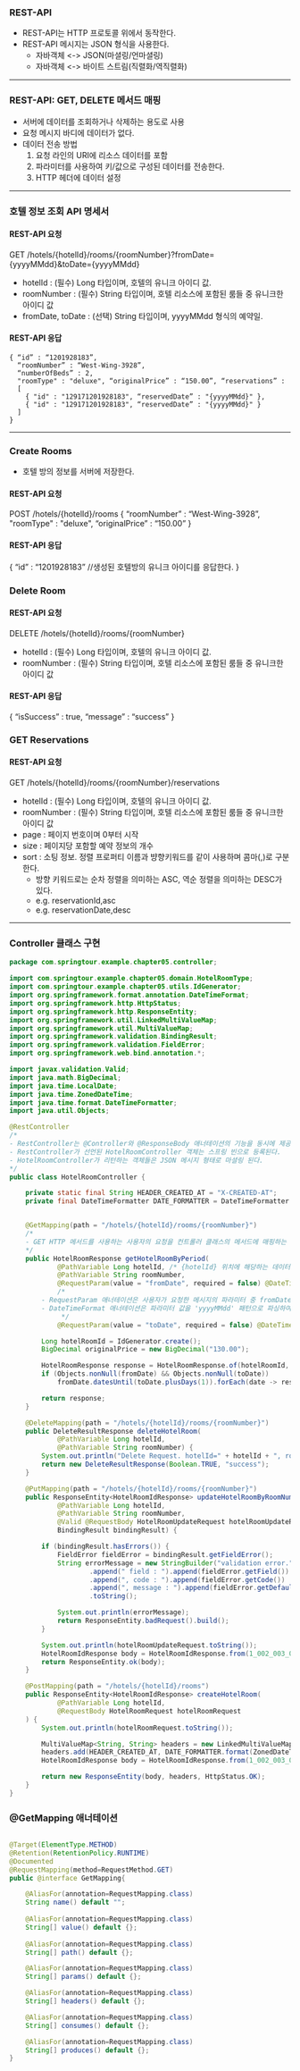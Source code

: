 ### REST-API
- REST-API는 HTTP 프로토콜 위에서 동작한다.
- REST-API 메시지는 JSON 형식을 사용한다.
    - 자바객체 <-> JSON(마셜링/언마셜링)
    - 자바객체 <-> 바이트 스트림(직렬화/역직렬화)
---
### REST-API: GET, DELETE 메서드 매핑
- 서버에 데이터를 조회하거나 삭제하는 용도로 사용
- 요청 메시지 바디에 데이터가 없다.
- 데이터 전송 방법
    1. 요청 라인의 URI에 리소스 데이터를 포함
    2. 파라미터를 사용하여 키/값으로 구성된 데이터를 전송한다.
    3. HTTP 헤더에 데이터 설정
---
### 호텔 정보 조회 API 명세서
#### REST-API 요청
GET /hotels/{hotelId}/rooms/{roomNumber}?fromDate={yyyyMMdd}&toDate={yyyyMMdd}

- hotelId : (필수) Long 타입이며, 호텔의 유니크 아이디 값.
- roomNumber : (필수) String 타입이며, 호텔 리소스에 포함된 룸들 중 유니크한 아이디 값
- fromDate, toDate : (선택) String 타입이며, yyyyMMdd 형식의 예약일.

#### REST-API 응답
```
{ “id” : “1201928183”,
  “roomNumber” : “West-Wing-3928”,
  “numberOfBeds” : 2,
  "roomType" : "deluxe", “originalPrice” : “150.00”, “reservations” :
  [
    { "id" : "129171201928183", “reservedDate” : "{yyyyMMdd}" },
    { "id" : "129171201928183", “reservedDate” : "{yyyyMMdd}" }
  ]
}
```
---
### Create Rooms
- 호텔 방의 정보를 서버에 저장한다.

#### REST-API 요청
POST /hotels/{hotelId}/rooms
{ “roomNumber” : “West-Wing-3928”, "roomType" : "deluxe", “originalPrice” : “150.00” }

#### REST-API 응답
{ “id” : “1201928183” //생성된 호텔방의 유니크 아이디를 응답한다. }

### Delete Room
#### REST-API 요청
DELETE /hotels/{hotelId}/rooms/{roomNumber}

- hotelId : (필수) Long 타입이며, 호텔의 유니크 아이디 값.
- roomNumber : (필수) String 타입이며, 호텔 리소스에 포함된 룸들 중 유니크한 아이디 값

#### REST-API 응답
{ “isSuccess” : true, “message” : “success” }

### GET Reservations
#### REST-API 요청

GET /hotels/{hotelId}/rooms/{roomNumber}/reservations

- hotelId : (필수) Long 타입이며, 호텔의 유니크 아이디 값.
- roomNumber : (필수) String 타입이며, 호텔 리소스에 포함된 룸들 중 유니크한 아이디 값
- page : 페이지 번호이며 0부터 시작
- size : 페이지당 포함할 예약 정보의 개수
- sort : 소팅 정보. 정렬 프로퍼티 이름과 뱡향키워드를 같이 사용하며 콤마(,)로 구분한다.
    - 방향 키워드로는 순차 정렬을 의미하는 ASC, 역순 정렬을 의미하는 DESC가 있다.
    - e.g. reservationId,asc
    - e.g. reservationDate,desc
---

### Controller 클래스 구현
~~~java
package com.springtour.example.chapter05.controller;

import com.springtour.example.chapter05.domain.HotelRoomType;
import com.springtour.example.chapter05.utils.IdGenerator;
import org.springframework.format.annotation.DateTimeFormat;
import org.springframework.http.HttpStatus;
import org.springframework.http.ResponseEntity;
import org.springframework.util.LinkedMultiValueMap;
import org.springframework.util.MultiValueMap;
import org.springframework.validation.BindingResult;
import org.springframework.validation.FieldError;
import org.springframework.web.bind.annotation.*;

import javax.validation.Valid;
import java.math.BigDecimal;
import java.time.LocalDate;
import java.time.ZonedDateTime;
import java.time.format.DateTimeFormatter;
import java.util.Objects;

@RestController
/*
- RestController는 @Controller와 @ResponseBody 애너테이션의 기능을 동시에 제공
- RestController가 선언된 HotelRoomController 객체는 스프링 빈으로 등록된다.
- HotelRoomController가 리턴하는 객체들은 JSON 메시지 형태로 마셜링 된다.
*/
public class HotelRoomController {

    private static final String HEADER_CREATED_AT = "X-CREATED-AT";
    private final DateTimeFormatter DATE_FORMATTER = DateTimeFormatter.ofPattern("yyyy-MM-dd'T'HH:mm:ssXXX");


    @GetMapping(path = "/hotels/{hotelId}/rooms/{roomNumber}")
    /*
	- GET HTTP 메서드를 사용하는 사용자의 요청을 컨트롤러 클래스의 메서드에 매핑하는 기능을 제공
    */
    public HotelRoomResponse getHotelRoomByPeriod(
            @PathVariable Long hotelId, /* {hotelId} 위치에 해당하는 데이터를 Long 타입의 hotelId 인자로 전달하는 애너테이션 */
            @PathVariable String roomNumber,
            @RequestParam(value = "fromDate", required = false) @DateTimeFormat(pattern = "yyyyMMdd") LocalDate fromDate,
            /*
		- RequestParam 애너테이션은 사용자가 요청한 메시지의 파라미터 중 fromDate 이름과 매칭되는 값을 LocalDate fromDate 인자로 전달한다.
		- DateTimeFormat 애너테이션은 파라미터 값을 'yyyyMMdd' 패턴으로 파싱하여 LocalDate 객체로 변환하는 역할을 수행.
             */ 
            @RequestParam(value = "toDate", required = false) @DateTimeFormat(pattern = "yyyyMMdd") LocalDate toDate) {

        Long hotelRoomId = IdGenerator.create();
        BigDecimal originalPrice = new BigDecimal("130.00");

        HotelRoomResponse response = HotelRoomResponse.of(hotelRoomId, roomNumber, HotelRoomType.DOUBLE, originalPrice);
        if (Objects.nonNull(fromDate) && Objects.nonNull(toDate))
            fromDate.datesUntil(toDate.plusDays(1)).forEach(date -> response.reservedAt(date));

        return response;
    }

    @DeleteMapping(path = "/hotels/{hotelId}/rooms/{roomNumber}")
    public DeleteResultResponse deleteHotelRoom(
            @PathVariable Long hotelId,
            @PathVariable String roomNumber) {
        System.out.println("Delete Request. hotelId=" + hotelId + ", roomNumber=" + roomNumber);
        return new DeleteResultResponse(Boolean.TRUE, "success");
    }

    @PutMapping(path = "/hotels/{hotelId}/rooms/{roomNumber}")
    public ResponseEntity<HotelRoomIdResponse> updateHotelRoomByRoomNumber(
            @PathVariable Long hotelId,
            @PathVariable String roomNumber,
            @Valid @RequestBody HotelRoomUpdateRequest hotelRoomUpdateRequest,
            BindingResult bindingResult) {

        if (bindingResult.hasErrors()) {
            FieldError fieldError = bindingResult.getFieldError();
            String errorMessage = new StringBuilder("validation error.")
                    .append(" field : ").append(fieldError.getField())
                    .append(", code : ").append(fieldError.getCode())
                    .append(", message : ").append(fieldError.getDefaultMessage())
                    .toString();

            System.out.println(errorMessage);
            return ResponseEntity.badRequest().build();
        }

        System.out.println(hotelRoomUpdateRequest.toString());
        HotelRoomIdResponse body = HotelRoomIdResponse.from(1_002_003_004L);
        return ResponseEntity.ok(body);
    }

    @PostMapping(path = "/hotels/{hotelId}/rooms")
    public ResponseEntity<HotelRoomIdResponse> createHotelRoom(
            @PathVariable Long hotelId,
            @RequestBody HotelRoomRequest hotelRoomRequest
    ) {
        System.out.println(hotelRoomRequest.toString());

        MultiValueMap<String, String> headers = new LinkedMultiValueMap<>();
        headers.add(HEADER_CREATED_AT, DATE_FORMATTER.format(ZonedDateTime.now()));
        HotelRoomIdResponse body = HotelRoomIdResponse.from(1_002_003_004L);

        return new ResponseEntity(body, headers, HttpStatus.OK);
    }
}
~~~

### @GetMapping 애너테이션
~~~java

@Target(ElementType.METHOD)
@Retention(RetentionPolicy.RUNTIME)
@Documented
@RequestMapping(method=RequestMethod.GET)
public @interface GetMapping{

	@AliasFor(annotation=RequestMapping.class)
	String name() default "";
	
	@AliasFor(annotation=RequestMapping.class)
	String[] value() default {};
	
	@AliasFor(annotation=RequestMapping.class)
	String[] path() default {};

	@AliasFor(annotation=RequestMapping.class)
	String[] params() default {};

	@AliasFor(annotation=RequestMapping.class)
	String[] headers() default {};

	@AliasFor(annotation=RequestMapping.class)
	String[] consumes() default {};

	@AliasFor(annotation=RequestMapping.class)
	String[] produces() default {};
}
~~~


